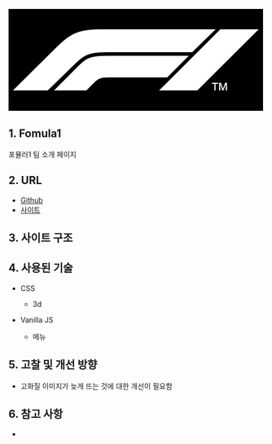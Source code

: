 ![logo_fomula1](/portfolio/fomula1/logo_fomula1.jpg)

## 1. Fomula1
포뮬러1 팀 소개 페이지

## 2. URL
* [Github](https://github.com/pic22ti/pic22ti.github.io/tree/master/portfolio/fomula1)
* [사이트](https://pic22ti.github.io/portfolio/fomula1/index.html)

## 3. 사이트 구조

## 4. 사용된 기술
* CSS
  - 3d

* Vanilla JS
  - 메뉴

## 5. 고찰 및 개선 방향
* 고화질 이미지가 늦게 뜨는 것에 대한 개선이 필요함

## 6. 참고 사항
* 
